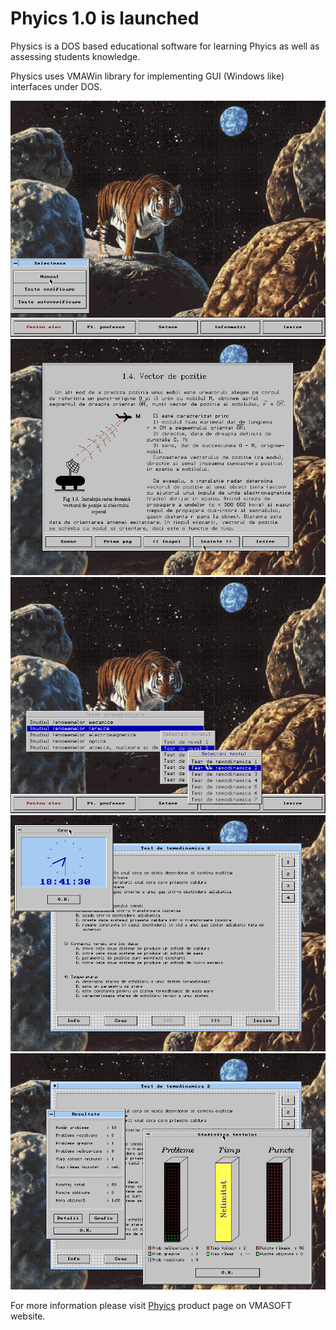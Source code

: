 Phyics 1.0 is launched
======================

Physics is a DOS based educational software for learning Phyics as well as assessing students knowledge.

Physics uses VMAWin library for implementing GUI (Windows like) interfaces under DOS.

![](/img/posts/vmasoft/physics03.png)
![](/img/posts/vmasoft/physics06.png)
![](/img/posts/vmasoft/physics10.png)
![](/img/posts/vmasoft/physics12.png)
![](/img/posts/vmasoft/physics16.png)

For more information please visit [Phyics](http://www.vmasoft.net/physics.html) product page on VMASOFT website.
